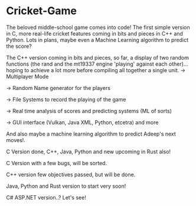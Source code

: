 # Cricket-Game

The beloved middle-school game comes into code! The first simple version in C, more real-life cricket features coming in bits and pieces in C++ and Python. Lots in plans, maybe even a Machine Learning algorithm to predict the score?

The C++ version coming in bits and pieces, so far, a display of two random functions (the rand and the mt19337 engine 'playing' against each other)... hoping to achieve a lot more before compiling all together a single unit.
-> Multiplayer Mode

-> Random Name generator for the players

-> File Systems to record the playing of the game

-> Real time analysis of scores and predicting systems (ML of sorts)

-> GUI interface (Vulkan, Java XML, Python, etcetra) and more

And also maybe a machine learning algorithm to predict Adeep's next moves!.
 
C Version done, C++, Java, Python and new upcoming in Rust also!

C Version with a few bugs, will be sorted. 

C++ version few objectives passed, but will be done.

Java, Python and Rust version to start very soon!

C# ASP.NET version..? Let's see! 
